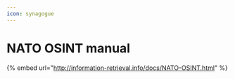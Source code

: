 ```yaml
---
icon: synagogue
---
```


# NATO OSINT manual

{% embed url="http://information-retrieval.info/docs/NATO-OSINT.html" %}
